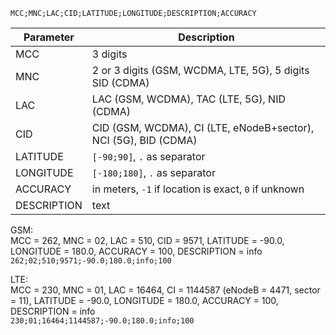 `MCC;MNC;LAC;CID;LATITUDE;LONGITUDE;DESCRIPTION;ACCURACY`

| Parameter | Description |
| --- | --- |
| MCC | 3 digits |
| MNC | 2 or 3 digits (GSM, WCDMA, LTE, 5G), 5 digits SID (CDMA) |
| LAC | LAC (GSM, WCDMA), TAC (LTE, 5G), NID (CDMA) |
| CID | CID (GSM, WCDMA), CI (LTE, eNodeB+sector), NCI (5G), BID (CDMA) |
| LATITUDE | `[-90;90]`, `.` as separator |
| LONGITUDE | `[-180;180]`, `.` as separator |
| ACCURACY | in meters, `-1` if location is exact, `0` if unknown |
| DESCRIPTION | text |

GSM:<br>
MCC = 262, MNC = 02, LAC = 510, CID = 9571, LATITUDE = -90.0, LONGITUDE = 180.0, ACCURACY = 100, DESCRIPTION = info<br>
`262;02;510;9571;-90.0;180.0;info;100`

LTE:<br>
MCC = 230, MNC = 01, LAC = 16464, CI = 1144587 (eNodeB = 4471, sector = 11), LATITUDE = -90.0, LONGITUDE = 180.0, ACCURACY = 100, DESCRIPTION = info<br>
`230;01;16464;1144587;-90.0;180.0;info;100`